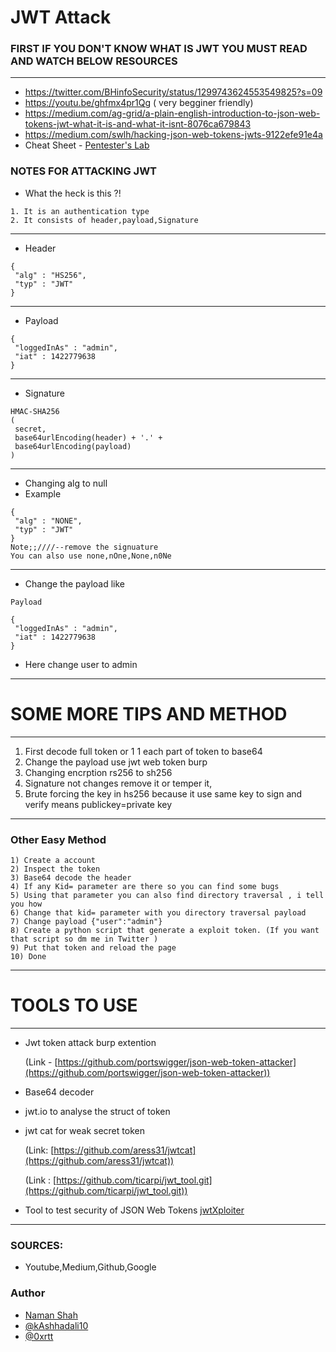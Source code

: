 # JWT Attack

### FIRST IF YOU DON'T KNOW WHAT IS JWT YOU MUST READ AND WATCH BELOW RESOURCES
-----------------------------------------------------------------------
* https://twitter.com/BHinfoSecurity/status/1299743624553549825?s=09
* https://youtu.be/ghfmx4pr1Qg ( very begginer friendly)
* https://medium.com/ag-grid/a-plain-english-introduction-to-json-web-tokens-jwt-what-it-is-and-what-it-isnt-8076ca679843
* https://medium.com/swlh/hacking-json-web-tokens-jwts-9122efe91e4a
* Cheat Sheet - [Pentester's Lab](https://assets.pentesterlab.com/jwt_security_cheatsheet/jwt_security_cheatsheet.pdf)
 
### NOTES FOR ATTACKING JWT
* What the heck is this ?!
```
1. It is an authentication type 
2. It consists of header,payload,Signature
```
---------------------------------------------------------------------------------
* Header 	
```
{
 "alg" : "HS256",
 "typ" : "JWT"
}
```
-------------------------------------------------------------------
* Payload 	
```
{
 "loggedInAs" : "admin",
 "iat" : 1422779638
}
```
-----------------------------------------------------------------------------
* Signature 	
```
HMAC-SHA256
(
 secret,
 base64urlEncoding(header) + '.' +
 base64urlEncoding(payload)
)
```
-----------------------------------------------
* Changing alg to null 
* Example
```
{
 "alg" : "NONE",
 "typ" : "JWT"
}
Note;;////--remove the signuature
You can also use none,nOne,None,n0Ne
```
-------------
* Change the payload like 
```
Payload 	

{
 "loggedInAs" : "admin", 
 "iat" : 1422779638
}
```
* Here change user to admin
----------------------------------------------------
 # SOME MORE TIPS AND METHOD
 --------------------------------------------------------
 1. First decode full token or 1 1 each part of token to base64
 2. Change the payload use jwt web token burp
 3. Changing encrption  rs256 to sh256
 4. Signature not changes remove it or temper it,
 5. Brute forcing the key in hs256 because it use same key to sign and verify means publickey=private key
 ---------------------------------------------------------------------------------------------------
 ### Other Easy Method
```
1) Create a account
2) Inspect the token
3) Base64 decode the header
4) If any Kid= parameter are there so you can find some bugs
5) Using that parameter you can also find directory traversal , i tell you how
6) Change that kid= parameter with you directory traversal payload
7) Change payload {"user":"admin"}
8) Create a python script that generate a exploit token. (If you want that script so dm me in Twitter )
9) Put that token and reload the page
10) Done
```
---
 # TOOLS TO USE
 -----------------------------------------------------------------------------------------------
 * Jwt token attack burp extention
 
      (Link - [https://github.com/portswigger/json-web-token-attacker](https://github.com/portswigger/json-web-token-attacker))
 * Base64 decoder
 * jwt.io to analyse the struct of token
 * jwt cat for weak secret token
      
      (Link: [https://github.com/aress31/jwtcat](https://github.com/aress31/jwtcat))
      
      (Link : [https://github.com/ticarpi/jwt_tool.git](https://github.com/ticarpi/jwt_tool.git))
  * Tool to test security of JSON Web Tokens [jwtXploiter](https://github.com/DontPanicO/jwtXploiter)

---------------------------------------------------------------------------------------------------------------------------
### SOURCES: 
* Youtube,Medium,Github,Google
### Author
* [Naman Shah](https://twitter.com/naman_1910)
* [@kAshhadali10](https://twitter.com/kAshhadali10)
* [@0xrtt](https://twitter.com/0xrtt)

